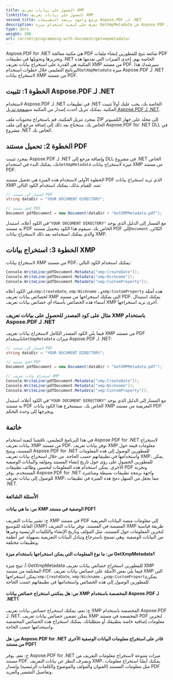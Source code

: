 ```yaml
---
title: الحصول على بيانات تعريف XMP
linktitle: الحصول على بيانات تعريف XMP
second_title: مرجع واجهة برمجة التطبيقات Aspose.PDF لـ .NET
description: تعرف على كيفية استخدام ميزة GetXmpMetadata في Aspose.PDF لـ .NET لاستخراج بيانات XMP من مستند PDF باستخدام كود المصدر C#.
type: docs
weight: 200
url: /ar/net/programming-with-document/getxmpmetadata/
---
```

 Aspose.PDF for .NET هي مكتبة معالجة PDF شائعة تتيح للمطورين إنشاء ملفات PDF وتحريرها وتحويلها في تطبيقات .NET الخاصة بهم. إحدى الميزات التي تقدمها هذه المكتبة هي القدرة على استخراج بيانات تعريف XMP من مستند PDF. سيرشدك هذا البرنامج التعليمي خلال خطوات استخدام`GetXmpMetadata` ميزة Aspose.PDF لـ .NET لاستخراج بيانات XMP من مستند PDF.

## الخطوة 1: تثبيت Aspose.PDF لـ .NET

 لاستخدام Aspose.PDF لـ .NET في تطبيقات .NET الخاصة بك، يجب عليك أولاً تثبيت المكتبة. يمكنك تنزيل أحدث إصدار من المكتبة من[صفحة تنزيل Aspose.PDF لـ .NET](https://releases.aspose.com/pdf/net).

بمجرد تنزيل المكتبة، قم باستخراج محتويات ملف ZIP إلى مجلد على جهاز الكمبيوتر الخاص بك. ستحتاج بعد ذلك إلى إضافة مرجع إلى ملف Aspose.PDF for .NET DLL في مشروع .NET الخاص بك.

## الخطوة 2: تحميل مستند PDF

 بمجرد تثبيت Aspose.PDF لـ .NET وإضافة مرجع إلى DLL في مشروع .NET الخاص بك، يمكنك البدء في استخدام`GetXmpMetadata` ميزة لاستخراج بيانات XMP من مستند PDF.

الخطوة الأولى لاستخدام هذه الميزة هي تحميل مستند PDF الذي تريد استخراج بيانات XMP منه. للقيام بذلك، يمكنك استخدام الكود التالي:

```csharp
// المسار إلى مستند PDF
string dataDir = "YOUR DOCUMENT DIRECTORY";

// افتح مستند PDF
Document pdfDocument = new Document(dataDir + "GetXMPMetadata.pdf");
```

 في الكود أعلاه، استبدل`"YOUR DOCUMENT DIRECTORY"` مع المسار إلى الدليل الذي يوجد به مستند PDF الخاص بك. سيقوم هذا الكود بتحميل مستند PDF إلى`Document` الكائن، والذي يمكنك استخدامه بعد ذلك لاستخراج بيانات XMP.

## الخطوة 3: استخراج بيانات XMP

لاستخراج بيانات XMP من مستند PDF، يمكنك استخدام الكود التالي:

```csharp
Console.WriteLine(pdfDocument.Metadata["xmp:CreateDate"]);
Console.WriteLine(pdfDocument.Metadata["xmp:Nickname"]);
Console.WriteLine(pdfDocument.Metadata["xmp:CustomProperty"]);
```

 في الكود أعلاه،`xmp:CreateDate`, `xmp:Nickname` ، و`xmp:CustomProperty` هذه أمثلة لخصائص بيانات تعريف XMP التي يمكنك استخراجها من مستند PDF. يمكنك استبدال أسماء هذه الخصائص بأسماء أي خصائص بيانات تعريف XMP أخرى تريد استخراجها.

### مثال على كود المصدر للحصول على بيانات تعريف XMP باستخدام Aspose.PDF لـ .NET

 فيما يلي الكود المصدر الكامل لاستخراج بيانات تعريف XMP من مستند PDF باستخدام`GetXmpMetadata` ميزات Aspose.PDF لـ .NET:

```csharp
// المسار إلى مستند PDF
string dataDir = "YOUR DOCUMENT DIRECTORY";

// افتح مستند PDF
Document pdfDocument = new Document(dataDir + "GetXMPMetadata.pdf");

// استخراج بيانات تعريف XMP
Console.WriteLine(pdfDocument.Metadata["xmp:CreateDate"]);
Console.WriteLine(pdfDocument.Metadata["xmp:Nickname"]);
Console.WriteLine(pdfDocument.Metadata["xmp:CustomProperty"]);
```

 في الكود أعلاه، استبدل`"YOUR DOCUMENT DIRECTORY"` مع المسار إلى الدليل الذي يوجد به مستند PDF الخاص بك. سيستخرج هذا الكود بيانات XMP التعريفية من مستند PDF ويخرجها إلى وحدة التحكم.

## خاتمة

في هذا البرنامج التعليمي، ناقشنا كيفية استخدام Aspose.PDF for .NET لاستخراج بيانات تعريف XMP من مستند PDF. توفر بيانات تعريف XMP معلومات قيمة حول المستند، ويتيح Aspose.PDF for .NET للمطورين الوصول إلى هذه المعلومات واستخدامها في تطبيقاتهم حسب الحاجة. من خلال استخراج بيانات تعريف XMP، يمكن للمطورين الحصول على رؤى حول تاريخ إنشاء المستند ومؤلفه والبيانات الوصفية الأخرى. يمكن استخدام هذه المعلومات لتحسين وظائف تطبيقات PDF وتجربة المستخدم. يوفر Aspose.PDF for .NET واجهة برمجة تطبيقات بسيطة ومباشرة للوصول إلى بيانات تعريف XMP، مما يجعل من السهل دمج هذه الميزة في تطبيقات .NET.

### الأسئلة الشائعة

#### س: ما هي بيانات XMP الوصفية في مستند PDF؟

ج: تشير بيانات التعريف XMP في مستند PDF إلى معلومات منصة البيانات التعريفية القابلة للتوسيع (XMP) المضمنة في المستند. توفر بيانات التعريف XMP طريقة قياسية لتخزين المعلومات حول المستند، مثل المؤلف وتاريخ الإنشاء والكلمات الرئيسية وغيرها من البيانات الوصفية. وهي تسمح باسترجاع وتبادل البيانات التعريفية بسهولة عبر أنظمة وتطبيقات مختلفة.

#### س: ما نوع المعلومات التي يمكن استخراجها باستخدام ميزة GetXmpMetadata؟

 أ: تتيح ميزة GetXmpMetadata للمطورين استخراج خصائص بيانات تعريف XMP المختلفة من مستند PDF. فيما يلي بعض الأمثلة على خصائص بيانات تعريف XMP التي يمكن استخراجها:`xmp:CreateDate`, `xmp:Nickname` ، و`xmp:CustomProperty`يمكن للمطورين الوصول إلى هذه الخصائص واستخدامها في تطبيقاتهم حسب الحاجة.

#### س: هل يمكنني استخراج خصائص بيانات XMP المخصصة باستخدام Aspose.PDF لـ .NET؟

ج: نعم، يمكنك استخراج خصائص بيانات تعريف XMP المخصصة باستخدام Aspose.PDF لـ .NET. يمكن تضمين خصائص بيانات تعريف XMP المخصصة في مستند PDF لتخزين معلومات إضافية خاصة بتطبيقك أو متطلباتك. يمكنك استخراج هذه الخصائص المخصصة واستخدامها حسب الحاجة.

#### س: هل Aspose.PDF for .NET قادر على استخراج معلومات البيانات الوصفية الأخرى من مستند PDF؟

ج: نعم، يوفر Aspose.PDF for .NET ميزات متنوعة لاستخراج معلومات التعريف من مستند PDF. وبصرف النظر عن بيانات التعريف XMP، يمكنك أيضًا استخراج معلومات مثل معلومات المستند (العنوان والمؤلف والموضوع والكلمات الرئيسية) وإصدار PDF وتفاصيل التشفير والمزيد.